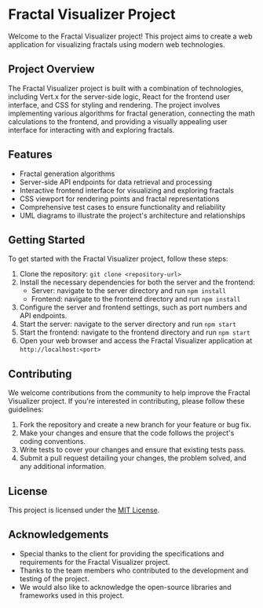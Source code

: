 # Fractal Visualizer Project

Welcome to the Fractal Visualizer project! This project aims to create a web application for visualizing fractals using modern web technologies.

## Project Overview

The Fractal Visualizer project is built with a combination of technologies, including Vert.x for the server-side logic, React for the frontend user interface, and CSS for styling and rendering. The project involves implementing various algorithms for fractal generation, connecting the math calculations to the frontend, and providing a visually appealing user interface for interacting with and exploring fractals.

## Features

- Fractal generation algorithms
- Server-side API endpoints for data retrieval and processing
- Interactive frontend interface for visualizing and exploring fractals
- CSS viewport for rendering points and fractal representations
- Comprehensive test cases to ensure functionality and reliability
- UML diagrams to illustrate the project's architecture and relationships

## Getting Started

To get started with the Fractal Visualizer project, follow these steps:

1. Clone the repository: `git clone <repository-url>`
2. Install the necessary dependencies for both the server and the frontend:
    - Server: navigate to the server directory and run `npm install`
    - Frontend: navigate to the frontend directory and run `npm install`
3. Configure the server and frontend settings, such as port numbers and API endpoints.
4. Start the server: navigate to the server directory and run `npm start`
5. Start the frontend: navigate to the frontend directory and run `npm start`
6. Open your web browser and access the Fractal Visualizer application at `http://localhost:<port>`

## Contributing

We welcome contributions from the community to help improve the Fractal Visualizer project. If you're interested in contributing, please follow these guidelines:

1. Fork the repository and create a new branch for your feature or bug fix.
2. Make your changes and ensure that the code follows the project's coding conventions.
3. Write tests to cover your changes and ensure that existing tests pass.
4. Submit a pull request detailing your changes, the problem solved, and any additional information.

## License

This project is licensed under the [MIT License](LICENSE.md).

## Acknowledgements

- Special thanks to the client for providing the specifications and requirements for the Fractal Visualizer project.
- Thanks to the team members who contributed to the development and testing of the project.
- We would also like to acknowledge the open-source libraries and frameworks used in this project.
